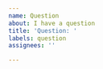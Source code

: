 ```yaml
---
name: Question
about: I have a question
title: 'Question: '
labels: question
assignees: ''

---
```




